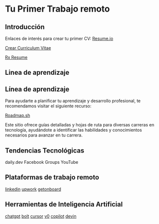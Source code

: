 # Tu Primer Trabajo remoto

## Introducción

Enlaces de interés para crear tu primer CV:
[Resume.io](https://resume.io/cv-templates?cq_plac=&cq_net=g&cq_pos=&cq_med=&cq_plt=gp&ga_utm_source=google&utm_medium=ppc&utm_campaign=1433540151&utm_adgroup=cv-generic&utm_custom=Resume.io|SA.MISC|PS|NB&utm_content=582553125525&utm_term=cv&matchtype=b&device=c&location=9070005&gad_source=1&gclid=Cj0KCQiApNW6BhD5ARIsACmEbkVJTthABvQsJqJx6Z9s8bCQCpMp9sTCDk4YdFF51Eq8-liFMvkVDNwaAsqjEALw_wcB)

[Crear Curriculum Vitae](https://www.onlinecv.es/ls/hacer-curriculum-vitae/?utm_source=google&utm_medium=cpc&utm_campaign=10104159086&utm_term=cv&utm_adgroup=100301716534&utm_network=g&utm_device=c&utm_matchtype=b&utm_loc_physical_ms=9070005&gad_source=1&gclid=Cj0KCQiApNW6BhD5ARIsACmEbkVBChhdsZcMc8j5m3btJdyPxBx2zs6MJ54TUIi8Q6DjFjR1sbJOylsaApUoEALw_wcB)

[Rx Resume](https://rxresu.me/)

## Linea de aprendizaje

## Línea de aprendizaje

Para ayudarte a planificar tu aprendizaje y desarrollo profesional, te recomendamos visitar el siguiente recurso:

[Roadmap.sh](https://roadmap.sh/)

Este sitio ofrece guías detalladas y hojas de ruta para diversas carreras en tecnología, ayudándote a identificar las habilidades y conocimientos necesarios para avanzar en tu carrera.

## Tendencias Tecnológicas

daily.dev
Facebook Groups
YouTube

## Plataformas de trabajo remoto

[linkedin](https://www.linkedin.com/)
[upwork](https://www.upwork.com/)
[getonboard](https://www.getonbrd.com/)

## Herramientas de Inteligencia Artificial

[chatgpt](https://chat.openai.com/)
[bolt](https://bolt.new/)
[cursor](https://www.cursor.com/)
[v0](https://v0.dev/)
[copilot](https://copilot.github.com/)
[devin](https://devin.ai/)
